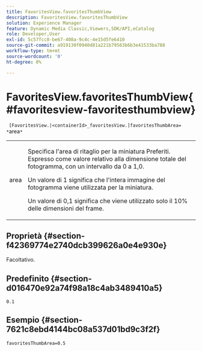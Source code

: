 ```yaml
---
title: FavoritesView.favoritesThumbView
description: FavoritesView.favoritesThumbView
solution: Experience Manager
feature: Dynamic Media Classic,Viewers,SDK/API,eCatalog
role: Developer,User
exl-id: 5c57fcc8-be67-408a-9c4c-4e15d5fe6410
source-git-commit: a919130f0940d81a221b79563b6b3e41533ba788
workflow-type: tm+mt
source-wordcount: '0'
ht-degree: 0%

---
```


# FavoritesView.favoritesThumbView{#favoritesview-favoritesthumbview}

` [FavoritesView.|<containerId>_favoritesView.]favoritesThumbArea= *`area`*`

<table id="table_2B109D2F91E64B5382B31921C3780FA5"> 
 <tbody> 
  <tr> 
   <td colname="col1"> <p><span class="codeph"><span class="varname"> area</span></span> </p> </td> 
   <td colname="col2"> <p> Specifica l'area di ritaglio per la miniatura Preferiti. Espresso come valore relativo alla dimensione totale del fotogramma, con un intervallo da <span class="codeph"> 0</span> a <span class="codeph"> 1,0</span>. </p> <p>Un valore di <span class="codeph"> 1</span> significa che l'intera immagine del fotogramma viene utilizzata per la miniatura. </p> <p>Un valore di <span class="codeph"> 0,1</span> significa che viene utilizzato solo il 10% delle dimensioni del frame. </p> </td> 
  </tr> 
 </tbody> 
</table>

## Proprietà {#section-f42369774e2740dcb399626a0e4e930e}

Facoltativo.

## Predefinito {#section-d016470e92a74f98a18c4ab3489410a5}

`0.1`

## Esempio {#section-7621c8ebd4144bc08a537d01bd9c3f2f}

`favoritesThumbArea=0.5`
